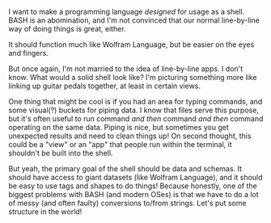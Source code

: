 
I want to make a programming language _designed_ for usage as a shell. BASH is an abomination, and I'm not convinced that our normal line-by-line way of doing things is great, either.

It should function much like Wolfram Language, but be easier on the eyes and fingers.

But once again, I'm not married to the idea of line-by-line apps. I don't know. What would a solid shell look like? I'm picturing something more like linking up guitar pedals together, at least in certain views.

One thing that might be cool is if you had an area for typing commands, and some visual(?) buckets for piping data. I know that files serve this purpose, but it's often useful to run command _and then_ command _and then_ command operating on the same data. Piping is nice, but sometimes you get unexpected results and need to clean things up!
On second thought, this could be a "view" or an "app" that people run within the terminal, it shouldn't be built into the shell.

But yeah, the primary goal of the shell should be data and schemas. It should have access to giant datasets (like Wolfram Language), and it should be easy to use tags and shapes to do things! Because honestly, one of the biggest problems with BASH (and modern OSes) is that we have to do a lot of messy (and often faulty) conversions to/from strings. Let's put some structure in the world!

